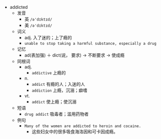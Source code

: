 - addicted
  - 发音
    - 英 `/ə'dɪktɪd/`
    - 美 `/ə'dɪktɪd/`
  - 词义
    - adj. 入了迷的；上了瘾的
    - `unable to stop taking a harmful substance, especially a drug`
  - 记忆
    - ad(表加强) ＋ dict(说， 要求) → 不断要求 → 使成瘾
  - 同根词
    - adj.
      - `addictive` 上瘾的
    - n.
      - `addict` 有瘾的人；入迷的人
      - `addiction` 上瘾，沉溺；癖嗜
    - vt.
      - `addict` 使上瘾；使沉溺
  - 短语
    - `drug addict` 吸毒者；滥用药物者 
  - 例句
    - `Many of the women are addicted to heroin and cocaine.`
      - 这些妇女中的很多吸食海洛因和可卡因成瘾。

